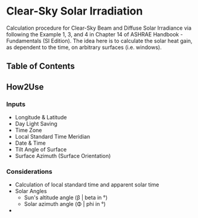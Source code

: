 # Clear-Sky Solar Irradiation
Calculation procedure for Clear-Sky Beam and Diffuse Solar Irradiance via following the Example 1, 3, and 4 in Chapter 14 of ASHRAE Handbook - Fundamentals (SI Edition). The idea here is to calculate the solar heat gain, as dependent to the time, on arbitrary surfaces (i.e. windows). 

## Table of Contents

## How2Use


### Inputs
- Longitude & Latitude 
- Day Light Saving 
- Time Zone 
- Local Standard Time Meridian
- Date & Time
- Tilt Angle of Surface
- Surface Azimuth (Surface Orientation) 

### Considerations
- Calculation of local standard time and apparent solar time
- Solar Angles
  - Sun's altitude angle (β | beta in °)
  - Solar azimuth angle (Φ | phi in °)
- 

